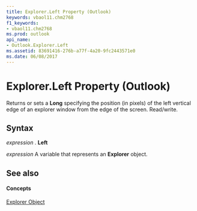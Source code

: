 ```yaml
---
title: Explorer.Left Property (Outlook)
keywords: vbaol11.chm2768
f1_keywords:
- vbaol11.chm2768
ms.prod: outlook
api_name:
- Outlook.Explorer.Left
ms.assetid: 83691416-276b-a77f-4a20-9fc2443571e0
ms.date: 06/08/2017
---
```



# Explorer.Left Property (Outlook)

Returns or sets a  **Long** specifying the position (in pixels) of the left vertical edge of an explorer window from the edge of the screen. Read/write.


## Syntax

 _expression_ . **Left**

 _expression_ A variable that represents an **Explorer** object.


## See also


#### Concepts


[Explorer Object](Outlook.Explorer.md)

